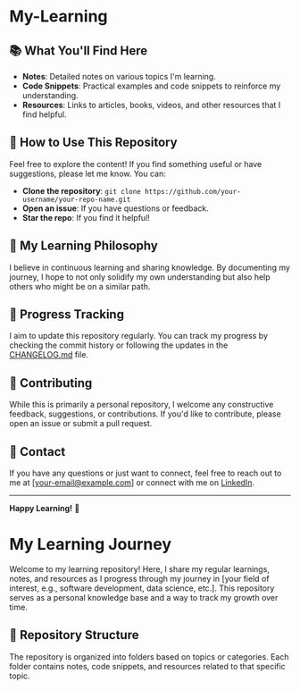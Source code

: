 # My-Learning


## 📚 What You'll Find Here

- **Notes**: Detailed notes on various topics I'm learning.
- **Code Snippets**: Practical examples and code snippets to reinforce my understanding.
- **Resources**: Links to articles, books, videos, and other resources that I find helpful.

## 🚀 How to Use This Repository

Feel free to explore the content! If you find something useful or have suggestions, please let me know. You can:

- **Clone the repository**: `git clone https://github.com/your-username/your-repo-name.git`
- **Open an issue**: If you have questions or feedback.
- **Star the repo**: If you find it helpful!

## 🌱 My Learning Philosophy

I believe in continuous learning and sharing knowledge. By documenting my journey, I hope to not only solidify my own understanding but also help others who might be on a similar path.

## 📅 Progress Tracking

I aim to update this repository regularly. You can track my progress by checking the commit history or following the updates in the [CHANGELOG.md](CHANGELOG.md) file.

## 🤝 Contributing

While this is primarily a personal repository, I welcome any constructive feedback, suggestions, or contributions. If you'd like to contribute, please open an issue or submit a pull request.

## 📧 Contact

If you have any questions or just want to connect, feel free to reach out to me at [your-email@example.com] or connect with me on [LinkedIn](https://www.linkedin.com/in/your-profile).

---

**Happy Learning!** 🎉


# My Learning Journey

Welcome to my learning repository! Here, I share my regular learnings, notes, and resources as I progress through my journey in [your field of interest, e.g., software development, data science, etc.]. This repository serves as a personal knowledge base and a way to track my growth over time.

## 📂 Repository Structure

The repository is organized into folders based on topics or categories. Each folder contains notes, code snippets, and resources related to that specific topic.

